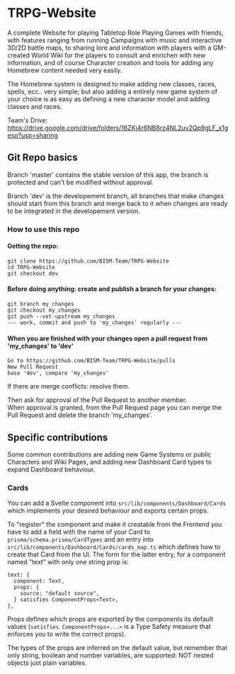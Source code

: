 # TRPG-Website

A complete Website for playing Tabletop Role Playing Games with friends, with features ranging from running Campaigns with music and interactive 3D/2D battle maps, to sharing lore and information with players with a GM-created World Wiki for the players to consult and enrichen with new information, and of course Character creation and tools for adding any Homebrew content needed very easily.

The Homebrew system is designed to make adding new classes, races, spells, ecc.. very simple; but also adding a entirely new game system of your choice is as easy as defining a new character model and adding classes and races.

Team's Drive: https://drive.google.com/drive/folders/16ZKj4r6NB8rz4NL2uv2Qp9gLF_x1gesp?usp=sharing

## Git Repo basics

Branch 'master' contains the stable version of this app, the branch is protected and can't be modified without approval.

Branch 'dev' is the developement branch, all branches that make changes should start from this branch and merge back to it when changes are ready to be integrated in the developement version.

### How to use this repo

#### Getting the repo:

```
git clone https://github.com/BISM-Team/TRPG-Website
cd TRPG-Website
git checkout dev
```

#### Before doing anything: create and publish a branch for your changes:

```
git branch my_changes
git checkout my_changes
git push --set-upstream my_changes
--- work, commit and push to 'my_changes' regularly ---
```

#### When you are finished with your changes open a pull request from 'my_changes' to 'dev'

```
Go to https://github.com/BISM-Team/TRPG-Website/pulls
New Pull Request
base 'dev', compare 'my_changes'
```

If there are merge conflicts: resolve them.

Then ask for approval of the Pull Request to another member.  
When approval is granted, from the Pull Request page you can merge the Pull Request and delete the branch 'my_changes'.

## Specific contributions

Some common contributions are adding new Game Systems or public Characters and Wiki Pages, and adding new Dashboard Card types to expand Dashboard behaviour.

### Cards

You can add a Svelte component into `src/lib/components/Dashboard/Cards` which implements your desired behaviour and exports certain props.

To "register" the component and make it creatable from the Frontend you have to add a field with the name of your Card to `prisma/schema.prisma/CardTypes` and an entry into `src/lib/components/Dashboard/Cards/cards_map.ts` which defines how to create that Card from the UI.
The form for the latter entry, for a component named "text" with only one string prop is:

```
text: {
  component: Text,
  props: {
    source: "default source",
  } satisfies ComponentProps<Text>,
},
```

Props defines which props are exported by the components its default values (`satisfies ComponentProps<...>` is a Type Safety measure that enforces you to write the correct props).

The types of the props are inferred on the default value, but remember that only string, boolean and number variables, are supported: NOT nested objects just plain variables.
